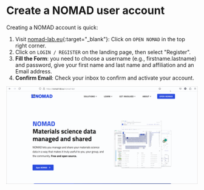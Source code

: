 # Create a NOMAD user account

Creating a NOMAD account is quick:

1. Visit [nomad-lab.eu](https://nomad-lab.eu){:target="_blank"}: Click on ``OPEN NOMAD`` in the top right corner.
2. Click on ``LOGIN / REGISTER`` on the landing page, then select "Register".
3. **Fill the Form**: you need to choose a username (e.g., firstname.lastname) and password, give your first name and last name and affiliation and an Email address.
4. **Confirm Email**: Check your inbox to confirm and activate your account.

![NOMAD Registration](images/NOMAD_registration.gif)

